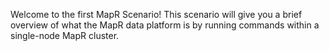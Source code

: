 Welcome to the first MapR Scenario! This scenario will give you a brief overview of what the MapR data platform is by running commands within a single-node MapR cluster.
